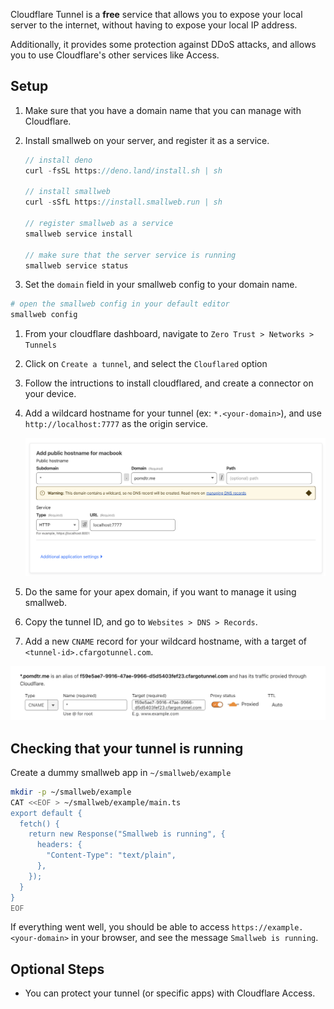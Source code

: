 Cloudflare Tunnel is a **free** service that allows you to expose your local server to the internet, without having to expose your local IP address.

Additionally, it provides some protection against DDoS attacks, and allows you to use Cloudflare's other services like Access.

## Setup

1. Make sure that you have a domain name that you can manage with Cloudflare.

1. Install smallweb on your server, and register it as a service.

    ```ts
    // install deno
    curl -fsSL https://deno.land/install.sh | sh

    // install smallweb
    curl -sSfL https://install.smallweb.run | sh

    // register smallweb as a service
    smallweb service install

    // make sure that the server service is running
    smallweb service status
    ```

1. Set the `domain` field in your smallweb config to your domain name.

```sh
# open the smallweb config in your default editor
smallweb config
```

1. From your cloudflare dashboard, navigate to `Zero Trust > Networks > Tunnels`

1. Click on `Create a tunnel`, and select the `Clouflared` option

1. Follow the intructions to install cloudflared, and create a connector on your device.

1. Add a wildcard hostname for your tunnel (ex: `*.<your-domain>`), and use `http://localhost:7777` as the origin service.

    ![Tunnel Configuration](./tunnel.png)

1. Do the same for your apex domain, if you want to manage it using smallweb.

1. Copy the tunnel ID, and go to `Websites > DNS > Records`.

1. Add a new `CNAME` record for your wildcard hostname, with a target of `<tunnel-id>.cfargotunnel.com`.

  ![DNS Configuration](./dns.png)

## Checking that your tunnel is running

Create a dummy smallweb app in `~/smallweb/example`

```sh
mkdir -p ~/smallweb/example
CAT <<EOF > ~/smallweb/example/main.ts
export default {
  fetch() {
    return new Response("Smallweb is running", {
      headers: {
        "Content-Type": "text/plain",
      },
    });
  }
}
EOF
```

If everything went well, you should be able to access `https://example.<your-domain>` in your browser, and see the message `Smallweb is running`.

## Optional Steps

- You can protect your tunnel (or specific apps) with Cloudflare Access.
